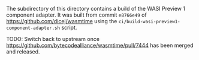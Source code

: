 The subdirectory of this directory contains a build of the WASI Preview 1
component adapter.  It was built from commit `e8766e49` of
https://github.com/dicej/wasmtime using the
`ci/build-wasi-preview1-component-adapter.sh` script.

TODO: Switch back to upstream once
https://github.com/bytecodealliance/wasmtime/pull/7444 has been merged and
released.
